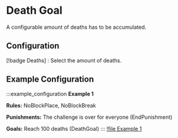 # Death Goal

A configurable amount of deaths has to be accumulated.

## Configuration

[!badge Deaths]
:    Select the amount of deaths.

## Example Configuration

:::example_configuration
**Example 1**

**Rules:** NoBlockPlace, NoBlockBreak

**Punishments:** The challenge is over for everyone (EndPunishment)

**Goals:** Reach 100 deaths (DeathGoal)
:::
[!file Example 1](../static/examples/no_block_place_no_block_break_end_challenge_death_goal_death_amount_100.json)